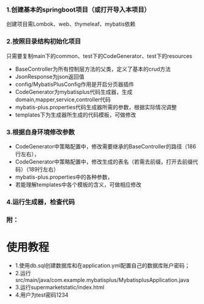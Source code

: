 ### 1.创建基本的springboot项目（或打开导入本项目）
创建项目需Lombok、web、thymeleaf、mybatis依赖
### 2.按照目录结构初始化项目
只需要复制main下的common、test下的CodeGenerator、test下的resources
- BaseController为所有控制层方法的父类，定义了基本的crud方法
- JsonResponse为json返回值
- config/MybatisPlusConfig作用是开启分页器插件
- CodeGenerator为mybatisplus代码生成器，生成domain,mapper,service,controller代码
- mybatis-plus.properties代码生成器所需的参数，根据实际情况调整
- templates下为生成器所生成的代码模板，可做修改
### 3.根据自身环境修改参数
- CodeGenerator中策略配置中，修改需要继承的BaseController的路径（186行左右），
- CodeGenerator中策略配置中，修改生成的表名（若需去前缀，打开去前缀代码）（189行左右）
- mybatis-plus.properties中的各种参数，
- 若能理解templates中各个模板的含义，可做相应修改
### 4.运行生成器，检查代码
### 附：


# 使用教程
- 1.使用db.sql创建数据库和在application.yml配置自己的数据库账户密码；
- 2.运行src/main/java/com.example.mybatisplus/MybatisplusApplication.java
- 3.运行supermarketstatic/index.html
- 4.用户为test密码1234